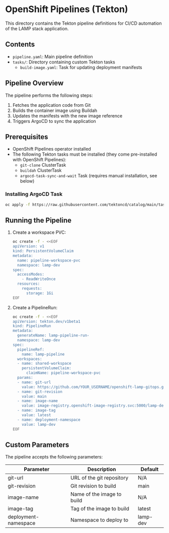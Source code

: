 # OpenShift Pipelines (Tekton)

This directory contains the Tekton pipeline definitions for CI/CD automation of the LAMP stack application.

## Contents

- `pipeline.yaml`: Main pipeline definition
- `tasks/`: Directory containing custom Tekton tasks
  - `build-image.yaml`: Task for updating deployment manifests

## Pipeline Overview

The pipeline performs the following steps:

1. Fetches the application code from Git
2. Builds the container image using Buildah
3. Updates the manifests with the new image reference
4. Triggers ArgoCD to sync the application

## Prerequisites

- OpenShift Pipelines operator installed
- The following Tekton tasks must be installed (they come pre-installed with OpenShift Pipelines):
  - `git-clone` ClusterTask
  - `buildah` ClusterTask
  - `argocd-task-sync-and-wait` Task (requires manual installation, see below)

### Installing ArgoCD Task

```bash
oc apply -f https://raw.githubusercontent.com/tektoncd/catalog/main/task/argocd-task-sync-and-wait/0.2/argocd-task-sync-and-wait.yaml
```

## Running the Pipeline

1. Create a workspace PVC:
   ```bash
   oc create -f - <<EOF
   apiVersion: v1
   kind: PersistentVolumeClaim
   metadata:
     name: pipeline-workspace-pvc
     namespace: lamp-dev
   spec:
     accessModes:
       - ReadWriteOnce
     resources:
       requests:
         storage: 1Gi
   EOF
   ```

2. Create a PipelineRun:
   ```bash
   oc create -f - <<EOF
   apiVersion: tekton.dev/v1beta1
   kind: PipelineRun
   metadata:
     generateName: lamp-pipeline-run-
     namespace: lamp-dev
   spec:
     pipelineRef:
       name: lamp-pipeline
     workspaces:
     - name: shared-workspace
       persistentVolumeClaim:
         claimName: pipeline-workspace-pvc
     params:
     - name: git-url
       value: https://github.com/YOUR_USERNAME/openshift-lamp-gitops.git
     - name: git-revision
       value: main
     - name: image-name
       value: image-registry.openshift-image-registry.svc:5000/lamp-dev/lamp-app
     - name: image-tag
       value: latest
     - name: deployment-namespace
       value: lamp-dev
   EOF
   ```

## Custom Parameters

The pipeline accepts the following parameters:

| Parameter | Description | Default |
|-----------|-------------|---------|
| git-url | URL of the git repository | N/A |
| git-revision | Git revision to build | main |
| image-name | Name of the image to build | N/A |
| image-tag | Tag of the image to build | latest |
| deployment-namespace | Namespace to deploy to | lamp-dev |
